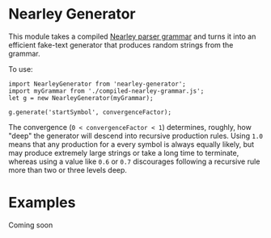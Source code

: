 Nearley Generator
===================

This module takes a compiled [Nearley parser grammar](https://nearley.js.org/) and turns it into an efficient fake-text generator that produces random strings from the grammar.

To use:

```
import NearleyGenerator from 'nearley-generator';
import myGrammar from './compiled-nearley-grammar.js';
let g = new NearleyGenerator(myGrammar);

g.generate('startSymbol', convergenceFactor);
```

The convergence (`0 < convergenceFactor < 1`) determines, roughly, how "deep" the generator will descend into recursive production rules.
Using `1.0` means that any production for a every symbol is always equally likely, but may produce extremely large strings or take a long time to terminate, whereas using a value like `0.6` or `0.7` discourages following a recursive rule more than two or three levels deep.

Examples
========

Coming soon
